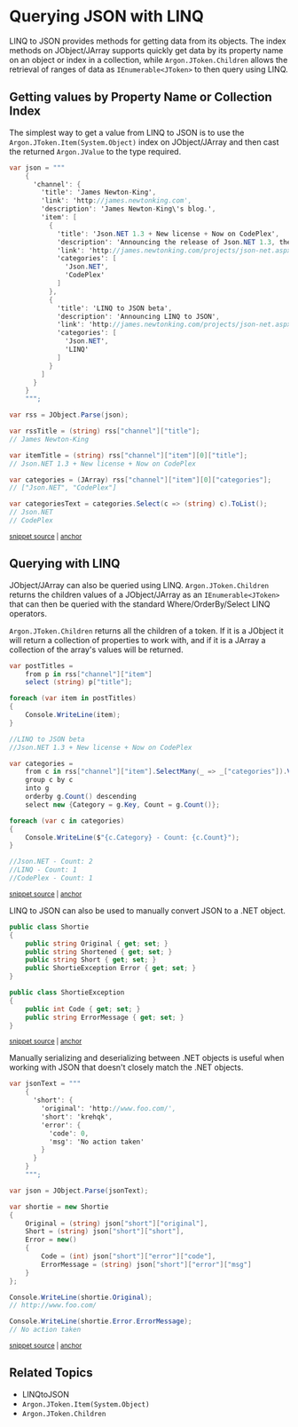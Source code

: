 # Querying JSON with LINQ

LINQ to JSON provides methods for getting data from its objects. The index methods on JObject/JArray supports quickly get data by its property name on an object or index in a collection, while `Argon.JToken.Children` allows the retrieval of ranges of data as `IEnumerable<JToken>` to then query using LINQ.


## Getting values by Property Name or Collection Index

The simplest way to get a value from LINQ to JSON is to use the `Argon.JToken.Item(System.Object)` index on JObject/JArray and then cast the returned `Argon.JValue` to the type required.

<!-- snippet: LinqToJsonSimpleQuerying -->
<a id='snippet-linqtojsonsimplequerying'></a>
```cs
var json = """
    {
      'channel': {
        'title': 'James Newton-King',
        'link': 'http://james.newtonking.com',
        'description': 'James Newton-King\'s blog.',
        'item': [
          {
            'title': 'Json.NET 1.3 + New license + Now on CodePlex',
            'description': 'Announcing the release of Json.NET 1.3, the MIT license and the source on CodePlex',
            'link': 'http://james.newtonking.com/projects/json-net.aspx',
            'categories': [
              'Json.NET',
              'CodePlex'
            ]
          },
          {
            'title': 'LINQ to JSON beta',
            'description': 'Announcing LINQ to JSON',
            'link': 'http://james.newtonking.com/projects/json-net.aspx',
            'categories': [
              'Json.NET',
              'LINQ'
            ]
          }
        ]
      }
    }
    """;

var rss = JObject.Parse(json);

var rssTitle = (string) rss["channel"]["title"];
// James Newton-King

var itemTitle = (string) rss["channel"]["item"][0]["title"];
// Json.NET 1.3 + New license + Now on CodePlex

var categories = (JArray) rss["channel"]["item"][0]["categories"];
// ["Json.NET", "CodePlex"]

var categoriesText = categories.Select(c => (string) c).ToList();
// Json.NET
// CodePlex
```
<sup><a href='/src/ArgonTests/Documentation/LinqToJsonTests.cs#L220-L267' title='Snippet source file'>snippet source</a> | <a href='#snippet-linqtojsonsimplequerying' title='Start of snippet'>anchor</a></sup>
<!-- endSnippet -->


## Querying with LINQ

JObject/JArray can also be queried using LINQ. `Argon.JToken.Children` returns the children values of a JObject/JArray as an `IEnumerable<JToken>` that can then be queried with the standard Where/OrderBy/Select LINQ operators.
        
`Argon.JToken.Children` returns all the children of a token. If it is a JObject it will return a collection of properties to work with, and if it is a JArray a collection of the array's values will be returned.

<!-- snippet: LinqToJsonQuerying -->
<a id='snippet-linqtojsonquerying'></a>
```cs
var postTitles =
    from p in rss["channel"]["item"]
    select (string) p["title"];

foreach (var item in postTitles)
{
    Console.WriteLine(item);
}

//LINQ to JSON beta
//Json.NET 1.3 + New license + Now on CodePlex

var categories =
    from c in rss["channel"]["item"].SelectMany(_ => _["categories"]).Values<string>()
    group c by c
    into g
    orderby g.Count() descending
    select new {Category = g.Key, Count = g.Count()};

foreach (var c in categories)
{
    Console.WriteLine($"{c.Category} - Count: {c.Count}");
}

//Json.NET - Count: 2
//LINQ - Count: 1
//CodePlex - Count: 1
```
<sup><a href='/src/ArgonTests/Documentation/LinqToJsonTests.cs#L304-L334' title='Snippet source file'>snippet source</a> | <a href='#snippet-linqtojsonquerying' title='Start of snippet'>anchor</a></sup>
<!-- endSnippet -->

LINQ to JSON can also be used to manually convert JSON to a .NET object.

<!-- snippet: LinqToJsonDeserializeObject -->
<a id='snippet-linqtojsondeserializeobject'></a>
```cs
public class Shortie
{
    public string Original { get; set; }
    public string Shortened { get; set; }
    public string Short { get; set; }
    public ShortieException Error { get; set; }
}

public class ShortieException
{
    public int Code { get; set; }
    public string ErrorMessage { get; set; }
}
```
<sup><a href='/src/ArgonTests/Documentation/LinqToJsonTests.cs#L340-L356' title='Snippet source file'>snippet source</a> | <a href='#snippet-linqtojsondeserializeobject' title='Start of snippet'>anchor</a></sup>
<!-- endSnippet -->

Manually serializing and deserializing between .NET objects is useful when working with JSON that doesn't closely match the .NET objects.

<!-- snippet: LinqToJsonDeserializeExample -->
<a id='snippet-linqtojsondeserializeexample'></a>
```cs
var jsonText = """
    {
      'short': {
        'original': 'http://www.foo.com/',
        'short': 'krehqk',
        'error': {
          'code': 0,
          'msg': 'No action taken'
        }
      }
    }
    """;

var json = JObject.Parse(jsonText);

var shortie = new Shortie
{
    Original = (string) json["short"]["original"],
    Short = (string) json["short"]["short"],
    Error = new()
    {
        Code = (int) json["short"]["error"]["code"],
        ErrorMessage = (string) json["short"]["error"]["msg"]
    }
};

Console.WriteLine(shortie.Original);
// http://www.foo.com/

Console.WriteLine(shortie.Error.ErrorMessage);
// No action taken
```
<sup><a href='/src/ArgonTests/Documentation/LinqToJsonTests.cs#L361-L395' title='Snippet source file'>snippet source</a> | <a href='#snippet-linqtojsondeserializeexample' title='Start of snippet'>anchor</a></sup>
<!-- endSnippet -->


## Related Topics

 * LINQtoJSON
 * `Argon.JToken.Item(System.Object)`
 * `Argon.JToken.Children`
